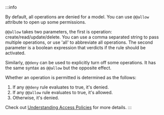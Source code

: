 :::info

By default, all operations are denied for a model. You can use `@@allow` attribute to open up some permissions.

`@@allow` takes two parameters, the first is operation: create/read/update/delete. You can use a comma separated string to pass multiple operations, or use 'all' to abbreviate all operations. The second parameter is a boolean expression that verdicts if the rule should be activated.

Similarly, `@@deny` can be used to explicitly turn off some operations. It has the same syntax as `@@allow` but the opposite effect.

Whether an operation is permitted is determined as the follows:

1. If any `@@deny` rule evaluates to true, it's denied.
1. If any `@@allow` rule evaluates to true, it's allowed.
1. Otherwise, it's denied.

Check out [Understanding Access Policies](/docs/the-complete-guide/part1/access-policy) for more details.
:::
